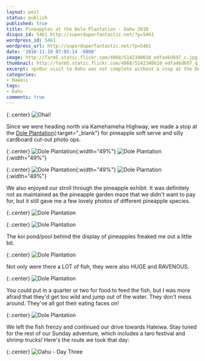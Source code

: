 ```yaml
---
layout: post
status: publish
published: true
title: Pineapples at the Dole Plantation - Oahu 2010
disqus_id: 5461 http://superduperfantastic.net/?p=5461
wordpress_id: 5461
wordpress_url: http://superduperfantastic.net/?p=5461
date: '2010-11-19 07:05:14 -0800'
image: http://farm5.static.flickr.com/4068/5142340610_edfa46d697_c.jpg
thumbnail: http://farm5.static.flickr.com/4068/5142340610_edfa46d697_q.jpg
excerpt: <p>Our visit to Oahu was not complete without a stop at the Dole plantation for Dole Whips!</p>
categories:
- Hawaii
tags:
- Oahu
comments: true
---
```

{:.center}
![Ohai!](http://farm5.static.flickr.com/4148/5141733347_a03262e817_b.jpg)

Since we were heading north via Kamehameha Highway, we made a stop at the [Dole Plantation](http://www.dole-plantation.com/){:target="_blank"} for pineapple soft serve and silly cardboard cut-out photo ops.

{:.center}
![Dole Plantation](http://farm2.static.flickr.com/1391/5142337714_3d032c2ed4.jpg){:width="49%"} ![Dole Plantation](http://farm2.static.flickr.com/1362/5142339138_9e64e526d0.jpg){:width="49%"}

{:.center}
![Dole Plantation](http://farm2.static.flickr.com/1191/5141734627_8ca39400dd.jpg){:width="49%"} ![Dole Plantation](http://farm2.static.flickr.com/1067/5141734879_df5c95ea25.jpg){:width="49%"}

We also enjoyed our stroll through the pineapple exhibit. It was definitely not as maintained as the pineapple garden maze that we didn't want to pay for, but it still gave me a few lovely photos of different pineapple species.

{:.center}
![](http://farm5.static.flickr.com/4068/5142340610_edfa46d697_b.jpg "Dole Plantation")

{:.center}
![](http://farm5.static.flickr.com/4003/5142340968_4f6ccfe696_b.jpg "Dole Plantation")

The koi pond/pool behind the display of pineapples freaked me out a little bit.

{:.center}
![](http://farm5.static.flickr.com/4007/5130693280_612851d5da_b.jpg "Dole Plantation")

Not only were there a LOT of fish, they were also HUGE and RAVENOUS.

{:.center}
![](http://farm2.static.flickr.com/1400/5141735897_83cdca1a4b_b.jpg "Dole Plantation")

You could put in a quarter or two for food to feed the fish, but I was more afraid that they'd get too wild and jump out of the water. They don't mess around. They've all got their eating faces on!

{:.center}
![](http://farm5.static.flickr.com/4053/5142340054_dd89f86c64_b.jpg "Dole Plantation")

We left the fish frenzy and continued our drive towards Haleiwa. Stay tuned for the rest of our Sunday adventure, which includes a taro festival and shrimp trucks! Here's the route we took that day:

{:.center}
![](http://farm5.static.flickr.com/4005/5149229685_77b9504433_b.jpg "Oahu - Day Three")